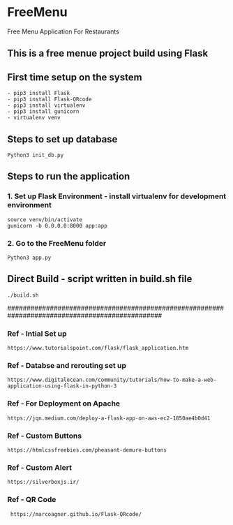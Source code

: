 # FreeMenu
Free Menu Application For Restaurants

## This is a free menue project build using Flask 

## First time setup on the system
	- pip3 install Flask
	- pip3 install Flask-QRcode
	- pip3 install virtualenv
	- pip3 install gunicorn
	- virtualenv venv

## Steps to set up database
	Python3 init_db.py

## Steps to run the application

### 1. Set up Flask Environment - install virtualenv for development environment		

	source venv/bin/activate
	gunicorn -b 0.0.0.0:8000 app:app

### 2. Go to the FreeMenu folder

	Python3 app.py

## Direct Build - script written in build.sh file

	./build.sh

################################################################################################

### Ref - Intial Set up
	https://www.tutorialspoint.com/flask/flask_application.htm
### Ref - Databse and rerouting set up
	https://www.digitalocean.com/community/tutorials/how-to-make-a-web-application-using-flask-in-python-3
### Ref - For Deployment on Apache
	https://jqn.medium.com/deploy-a-flask-app-on-aws-ec2-1850ae4b0d41
<!-- Resources -->
<!-- Button -->
### Ref - Custom Buttons
	https://htmlcssfreebies.com/pheasant-demure-buttons

<!-- Button -->
### Ref - Custom Alert
	https://silverboxjs.ir/

<!-- QR Code -->
### Ref - QR Code
	 https://marcoagner.github.io/Flask-QRcode/

